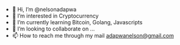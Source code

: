 - 👋 Hi, I’m @nelsonadapwa
- 👀 I’m interested in Cryptocurrency
- 🌱 I’m currently learning Bitcoin, Golang, Javascripts
- 💞️ I’m looking to collaborate on ...
- 📫 How to reach me through my mail adapwanelson@gmail.com

<!---
nelsonadapwa/nelsonadapwa is a ✨ special ✨ repository because its `README.md` (this file) appears on your GitHub profile.
You can click the Preview link to take a look at your changes.
--->
